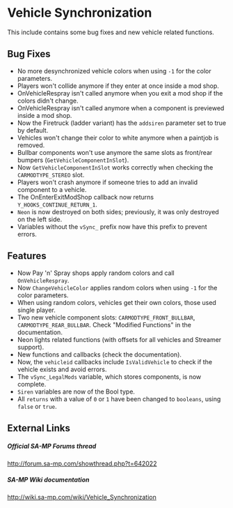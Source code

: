 # Vehicle Synchronization
This include contains some bug fixes and new vehicle related functions.

## Bug Fixes
- No more desynchronized vehicle colors when using `-1` for the color parameters.
- Players won't collide anymore if they enter at once inside a mod shop.
- OnVehicleRespray isn't called anymore when you exit a mod shop if the colors didn't change.
- OnVehicleRespray isn't called anymore when a component is previewed inside a mod shop.
- Now the Firetruck (ladder variant) has the `addsiren` parameter set to true by default.
- Vehicles won't change their color to white anymore when a paintjob is removed.
- Bullbar components won't use anymore the same slots as front/rear bumpers (`GetVehicleComponentInSlot`).
- Now `GetVehicleComponentInSlot` works correctly when checking the `CARMODTYPE_STEREO` slot.
- Players won't crash anymore if someone tries to add an invalid component to a vehicle.
- The OnEnterExitModShop callback now returns `Y_HOOKS_CONTINUE_RETURN_1`.
- `Neon` is now destroyed on both sides; previously, it was only destroyed on the left side.
- Variables without the `vSync_` prefix now have this prefix to prevent errors.

## Features
- Now Pay 'n' Spray shops apply random colors and call `OnVehicleRespray`.
- Now `ChangeVehicleColor` applies random colors when using `-1` for the color parameters.
- When using random colors, vehicles get their own colors, those used single player.
- Two new vehicle component slots: `CARMODTYPE_FRONT_BULLBAR`, `CARMODTYPE_REAR_BULLBAR`. Check "Modified Functions" in the documentation.
- Neon lights related functions (with offsets for all vehicles and Streamer support).
- New functions and callbacks (check the documentation).
- Now, the `vehicleid` callbacks include `IsValidVehicle` to check if the vehicle exists and avoid errors.
- The `vSync_LegalMods` variable, which stores components, is now complete.
- `Siren` variables are now of the Bool type.
- All `returns` with a value of `0` or `1` have been changed to `booleans`, using `false` or `true`.

## External Links
##### Official SA-MP Forums thread
http://forum.sa-mp.com/showthread.php?t=642022

##### SA-MP Wiki documentation
http://wiki.sa-mp.com/wiki/Vehicle_Synchronization
